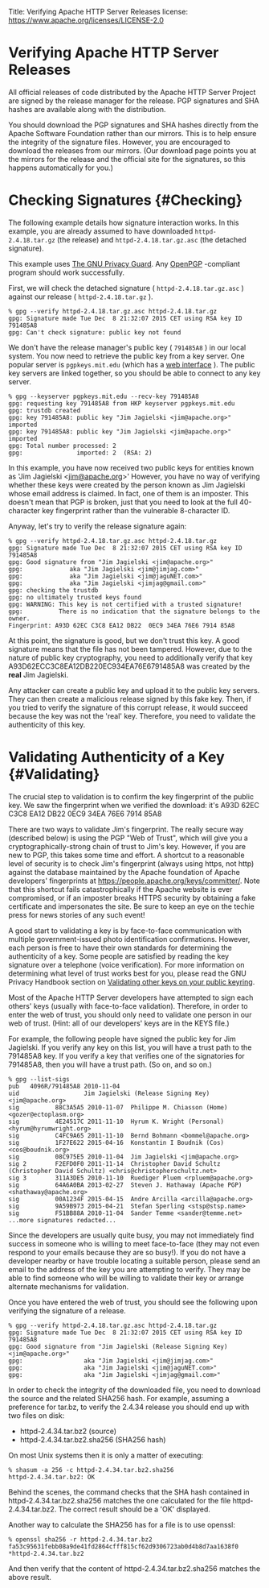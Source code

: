 Title: Verifying Apache HTTP Server Releases
license: https://www.apache.org/licenses/LICENSE-2.0

# Verifying Apache HTTP Server Releases

All official releases of code distributed by the Apache HTTP Server Project
are signed by the release manager for the release. PGP signatures and SHA
hashes are available along with the distribution.

You should download the PGP signatures and SHA hashes directly from the
Apache Software Foundation rather than our mirrors. This is to help ensure
the integrity of the signature files. However, you are encouraged to
download the releases from our mirrors. (Our download page points you at
the mirrors for the release and the official site for the signatures, so
this happens automatically for you.)

# Checking Signatures  {#Checking}

The following example details how signature interaction works. In this
example, you are already assumed to have downloaded `httpd-2.4.18.tar.gz`
(the release) and `httpd-2.4.18.tar.gz.asc` (the detached signature).

This example uses [The GNU Privacy Guard](http://www.gnupg.org/). Any
[OpenPGP](http://www.openpgp.org/) -compliant program should work
successfully.

First, we will check the detached signature ( `httpd-2.4.18.tar.gz.asc` )
against our release ( `httpd-2.4.18.tar.gz` ).

    % gpg --verify httpd-2.4.18.tar.gz.asc httpd-2.4.18.tar.gz
    gpg: Signature made Tue Dec  8 21:32:07 2015 CET using RSA key ID 791485A8
    gpg: Can't check signature: public key not found

We don't have the release manager's public key ( `791485A8` ) in our local
system. You now need to retrieve the public key from a key server. One
popular server is `pgpkeys.mit.edu` (which has a [web
interface](http://pgp.mit.edu/) ). The public key servers are linked
together, so you should be able to connect to any key server.

    % gpg --keyserver pgpkeys.mit.edu --recv-key 791485A8
    gpg: requesting key 791485A8 from HKP keyserver pgpkeys.mit.edu
    gpg: trustdb created
    gpg: key 791485A8: public key "Jim Jagielski <jim@apache.org>" imported
    gpg: key 791485A8: public key "Jim Jagielski <jim@apache.org>" imported
    gpg: Total number processed: 2
    gpg:               imported: 2  (RSA: 2)

In this example, you have now received two public keys for entities known
as 'Jim Jagielski &lt;jim@apache.org&gt;' However, you have no way of
verifying whether these keys were created by the person known as Jim
Jagielski whose email address is claimed.  In fact, one of them is
an imposter.  This doesn't mean that PGP is broken, just that you need to
look at the full 40-character key fingerprint rather than the vulnerable
8-character ID.

Anyway, let's try to verify the release signature again:

    % gpg --verify httpd-2.4.18.tar.gz.asc httpd-2.4.18.tar.gz
    gpg: Signature made Tue Dec  8 21:32:07 2015 CET using RSA key ID 791485A8
    gpg: Good signature from "Jim Jagielski <jim@apache.org>"
    gpg:		     aka "Jim Jagielski <jim@jimjag.com>"
    gpg:             aka "Jim Jagielski <jim@jaguNET.com>"
    gpg:             aka "Jim Jagielski <jimjag@gmail.com>"
    gpg: checking the trustdb
    gpg: no ultimately trusted keys found
    gpg: WARNING: This key is not certified with a trusted signature!
    gpg:	      There is no indication that the signature belongs to the
    owner.
    Fingerprint: A93D 62EC C3C8 EA12 DB22  0EC9 34EA 76E6 7914 85A8

At this point, the signature is good, but we don't trust this key. A good
signature means that the file has not been tampered. However, due to the
nature of public key cryptography, you need to additionally verify that key
A93D62ECC3C8EA12DB220EC934EA76E6791485A8 was created by the **real**
Jim Jagielski.

Any attacker can create a public key and upload it to the public key
servers. They can then create a malicious release signed by this fake key.
Then, if you tried to verify the signature of this corrupt release, it
would succeed because the key was not the 'real' key. Therefore, you need
to validate the authenticity of this key.

# Validating Authenticity of a Key  {#Validating}

The crucial step to validation is to confirm the key fingerprint of the
public key.  We saw the fingerprint when we verified the download: it's
A93D 62EC C3C8 EA12 DB22  0EC9 34EA 76E6 7914 85A8

There are two ways to validate Jim's fingerprint.  The really secure way
(described below) is using the PGP "Web of Trust", which will give
you a cryptographically-strong chain of trust to Jim's key.
However, if you are new to PGP, this takes some time and effort.
A shortcut to a reasonable level of security is to check Jim's
fingerprint (always using https, not http) against the database
maintained by the Apache foundation of Apache developers' fingerprints
at <https://people.apache.org/keys/committer/>.
Note that this shortcut fails catastrophically if the Apache website is
ever compromised, or if an imposter breaks HTTPS security by obtaining
a fake certificate and impersonates the site.  Be sure to keep an eye
on the techie press for news stories of any such event!

A good start to validating a key is by face-to-face communication with
multiple government-issued photo identification confirmations. However,
each person is free to have their own standards for determining the
authenticity of a key. Some people are satisfied by reading the key
signature over a telephone (voice verification). For more information on
determining what level of trust works best for you, please read the GNU
Privacy Handbook section on [Validating other keys on your public
keyring](http://www.gnupg.org/gph/en/manual.html#AEN335).

Most of the Apache HTTP Server developers have attempted to sign each
others' keys (usually with face-to-face validation). Therefore, in order to
enter the web of trust, you should only need to validate one person in our
web of trust. (Hint: all of our developers' keys are in the KEYS file.)

For example, the following people have signed the public key for Jim Jagielski. 
If you verify any key on this list, you will have a trust path to
the 791485A8 key. If you verify a key that verifies one of the signatories
for 791485A8, then you will have a trust path. (So on, and so on.)

    % gpg --list-sigs 
    pub   4096R/791485A8 2010-11-04
    uid                  Jim Jagielski (Release Signing Key) <jim@apache.org>
    sig          88C3A5A5 2010-11-07  Philippe M. Chiasson (Home) <gozer@ectoplasm.org>
    sig          4E24517C 2011-11-10  Hyrum K. Wright (Personal) <hyrum@hyrumwright.org>
    sig          C4FC9A65 2011-11-10  Bernd Bohmann <bommel@apache.org>
    sig          1F27E622 2015-04-16  Konstantin I Boudnik (Cos) <cos@boudnik.org>
    sig          08C975E5 2010-11-04  Jim Jagielski <jim@apache.org>
    sig 2        F2EFD0F0 2011-11-14  Christopher David Schultz (Christopher David Schultz) <chris@christopherschultz.net>
    sig 3        311A3DE5 2010-11-10  Ruediger Pluem <rpluem@apache.org>
    sig          64A6A0BA 2013-02-27  Steven J. Hathaway (Apache PGP) <shathaway@apache.org>
    sig          00A1234F 2015-04-15  Andre Arcilla <arcilla@apache.org>
    sig          9A59B973 2015-04-21  Stefan Sperling <stsp@stsp.name>
    sig          F51BB88A 2010-11-04  Sander Temme <sander@temme.net>
    ...more signatures redacted...

Since the developers are usually quite busy, you may not immediately find
success in someone who is willing to meet face-to-face (they may not even
respond to your emails because they are so busy!). If you do not have a
developer nearby or have trouble locating a suitable person, please send an
email to the address of the key you are attempting to verify. They may be
able to find someone who will be willing to validate their key or arrange
alternate mechanisms for validation.

Once you have entered the web of trust, you should see the following upon
verifying the signature of a release.

    % gpg --verify httpd-2.4.18.tar.gz.asc httpd-2.4.18.tar.gz
    gpg: Signature made Tue Dec  8 21:32:07 2015 CET using RSA key ID 791485A8
    gpg: Good signature from "Jim Jagielski (Release Signing Key) <jim@apache.org>"
    gpg:                 aka "Jim Jagielski <jim@jimjag.com>"
    gpg:                 aka "Jim Jagielski <jim@jaguNET.com>"
    gpg:                 aka "Jim Jagielski <jimjag@gmail.com>"

In order to check the integrity of the downloaded file, you need to download the source and the related SHA256
hash. For example, assuming a preference for tar.bz, to verify the 2.4.34 release you should end up with two files on disk:
  
  * httpd-2.4.34.tar.bz2 (source)
  * httpd-2.4.34.tar.bz2.sha256 (SHA256 hash)

On most Unix systems then it is only a matter of executing: 

    % shasum -a 256 -c httpd-2.4.34.tar.bz2.sha256
    httpd-2.4.34.tar.bz2: OK

Behind the scenes, the command checks that the SHA hash contained in httpd-2.4.34.tar.bz2.sha256 matches the one
calculated for the file httpd-2.4.34.tar.bz2. The correct result should be a 'OK' displayed.

Another way to calculate the SHA256 has for a file is to use openssl:

    % openssl sha256 -r httpd-2.4.34.tar.bz2
    fa53c95631febb08a9de41fd2864cfff815cf62d9306723ab0d4b8d7aa1638f0 *httpd-2.4.34.tar.bz2

And then verify that the content of httpd-2.4.34.tar.bz2.sha256 matches the above result.
